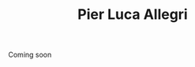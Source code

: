 ﻿---
title: Pier Luca Allegri
huis:  Azienda Agricola 2201
dept:  
regio: Piemonte
photo: allegri.jpg
layout: wijnhuis

wijnen:
    - naam:  Grignolino'12
      ref:   
      app:   D.O.C.P. Grignolino del Monferrato Casalese
      type:  Rosso
      cep:   Grignolino
      prijs: €10.00

    
   

    
    

---
Coming soon